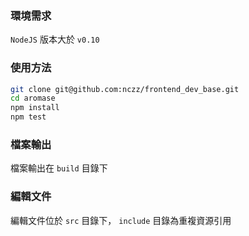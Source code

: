 ### 環境需求

`NodeJS` 版本大於 `v0.10`

### 使用方法

```bash
git clone git@github.com:nczz/frontend_dev_base.git
cd aromase
npm install
npm test
```

### 檔案輸出

檔案輸出在 `build` 目錄下

### 編輯文件

編輯文件位於 `src` 目錄下， `include` 目錄為重複資源引用
